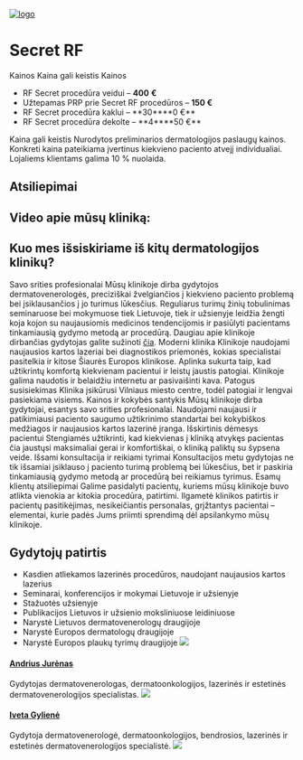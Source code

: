 [![logo](https://www.nordclinic.lt/wp-content/uploads/2019/03/logo.jpg)](https://www.nordclinic.lt)

# Secret RF

Kainos
Kaina gali keistis
Kainos

- RF Secret procedūra veidui – **400** **€**
- Užtepamas PRP prie Secret RF procedūros – **150 €**
- RF Secret procedūra kaklui – **30\*\***0 €\*\*
- RF Secret procedūra dekolte – **4\*\***50 €\*\*

Kaina gali keistis
Nurodytos preliminarios dermatologijos paslaugų kainos. Konkreti kaina pateikiama įvertinus kiekvieno paciento atvejį individualiai. Lojaliems klientams galima 10 % nuolaida.

## Atsiliepimai

## Video apie mūsų kliniką:

## Kuo mes išsiskiriame iš kitų dermatologijos klinikų?

Savo srities profesionalai
Mūsų klinikoje dirba gydytojos dermatovenerologės, preciziškai žvelgiančios į kiekvieno paciento problemą bei įsiklausančios į jo turimus lūkesčius. Reguliarus turimų žinių tobulinimas seminaruose bei mokymuose tiek Lietuvoje, tiek ir užsienyje leidžia žengti koja kojon su naujausiomis medicinos tendencijomis ir pasiūlyti pacientams tinkamiausią gydymo metodą ar procedūrą. Daugiau apie klinikoje dirbančias gydytojas galite sužinoti [čia](https://www.nordclinic.lt/gydytojai).
Moderni klinika
Klinikoje naudojami naujausios kartos lazeriai bei diagnostikos priemonės, kokias specialistai pasitelkia ir kitose Šiaurės Europos klinikose. Aplinka sukurta taip, kad užtikrintų komfortą kiekvienam pacientui ir leistų jaustis patogiai. Klinikoje galima naudotis ir belaidžiu internetu ar pasivaišinti kava.
Patogus susisiekimas
Klinika įsikūrusi Vilniaus miesto centre, todėl patogiai ir lengvai pasiekiama visiems.
Kainos ir kokybės santykis
Mūsų klinikoje dirba gydytojai, esantys savo srities profesionalai. Naudojami naujausi ir patikimiausi paciento saugumo užtikrinimo standartai bei kokybiškos medžiagos ir naujausios kartos lazerinė įranga.
Išskirtinis dėmesys pacientui
Stengiamės užtikrinti, kad kiekvienas į kliniką atvykęs pacientas čia jaustųsi maksimaliai gerai ir komfortiškai, o kliniką paliktų su šypsena veide.
Išsami konsultacija ir reikiami tyrimai
Konsultacijos metu gydytojas ne tik išsamiai įsiklauso į paciento turimą problemą bei lūkesčius, bet ir paskiria tinkamiausią gydymo metodą ar procedūrą bei reikiamus tyrimus.
Esamų klientų atsiliepimai
Galime pasidalyti pacientų, kuriems mūsų klinikoje buvo atlikta vienokia ar kitokia procedūra, patirtimi. Ilgametė klinikos patirtis ir pacientų pasitikėjimas, nesikeičiantis personalas, grįžtantys pacientai – elementai, kurie padės Jums priimti sprendimą dėl apsilankymo mūsų klinikoje.

## Gydytojų patirtis

- Kasdien atliekamos lazerinės procedūros, naudojant naujausios kartos lazerius
- Seminarai, konferencijos ir mokymai Lietuvoje ir užsienyje
- Stažuotės užsienyje
- Publikacijos Lietuvos ir užsienio moksliniuose leidiniuose
- Narystė Lietuvos dermatovenerologų draugijoje
- Narystė Europos dermatologų draugijoje
- Narystė Europos plaukų tyrimų draugijoje
  [](https://www.nordclinic.lt/gydytojas/andrius-jurenas)
  [![](https://www.nordclinic.lt/wp-content/uploads/2023/01/Jurenas-i-web.png)](https://www.nordclinic.lt/gydytojas/andrius-jurenas "Andrius Jurėnas")

#### [Andrius Jurėnas](https://www.nordclinic.lt/gydytojas/andrius-jurenas)

Gydytojas dermatovenerologas, dermatoonkologijos, lazerinės ir estetinės dermatovenerologijos specialistas.
[](https://www.nordclinic.lt/gydytojas/iveta-gyliene)
[![](https://www.nordclinic.lt/wp-content/uploads/2022/09/Iveta-i-web2.png)](https://www.nordclinic.lt/gydytojas/iveta-gyliene "Iveta Gylienė")

#### [Iveta Gylienė](https://www.nordclinic.lt/gydytojas/iveta-gyliene)

Gydytoja dermatovenerologė, dermatoonkologijos, bendrosios, lazerinės ir estetinės dermatovenerologijos specialistė.
[](https://www.nordclinic.lt/gydytojas/lina-martinele)
[![](https://www.nordclinic.lt/wp-content/uploads/2022/08/Lina-Martinele-i-web-1.png)](https://www.nordclinic.lt/gydytojas/lina-martinele "Lina Martinėlė")
